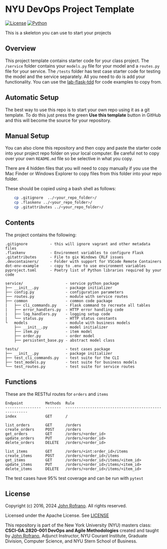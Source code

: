 # NYU DevOps Project Template

[![License](https://img.shields.io/badge/License-Apache_2.0-blue.svg)](https://opensource.org/licenses/Apache-2.0)
[![Python](https://img.shields.io/badge/Language-Python-blue.svg)](https://python.org/)

This is a skeleton you can use to start your projects

## Overview

This project template contains starter code for your class project. The `/service` folder contains your `models.py` file for your model and a `routes.py` file for your service. The `/tests` folder has test case starter code for testing the model and the service separately. All you need to do is add your functionality. You can use the [lab-flask-tdd](https://github.com/nyu-devops/lab-flask-tdd) for code examples to copy from.

## Automatic Setup

The best way to use this repo is to start your own repo using it as a git template. To do this just press the green **Use this template** button in GitHub and this will become the source for your repository.

## Manual Setup

You can also clone this repository and then copy and paste the starter code into your project repo folder on your local computer. Be careful not to copy over your own `README.md` file so be selective in what you copy.

There are 4 hidden files that you will need to copy manually if you use the Mac Finder or Windows Explorer to copy files from this folder into your repo folder.

These should be copied using a bash shell as follows:

```bash
    cp .gitignore  ../<your_repo_folder>/
    cp .flaskenv ../<your_repo_folder>/
    cp .gitattributes ../<your_repo_folder>/
```

## Contents

The project contains the following:

```text
.gitignore          - this will ignore vagrant and other metadata files
.flaskenv           - Environment variables to configure Flask
.gitattributes      - File to gix Windows CRLF issues
.devcontainers/     - Folder with support for VSCode Remote Containers
dot-env-example     - copy to .env to use environment variables
pyproject.toml      - Poetry list of Python libraries required by your code

service/                   - service python package
├── __init__.py            - package initializer
├── config.py              - configuration parameters
├── routes.py              - module with service routes
├── common                 - common code package
|   ├── cli_commands.py    - Flask command to recreate all tables
|   ├── error_handlers.py  - HTTP error handling code
|   ├── log_handlers.py    - logging setup code
|   └── status.py          - HTTP status constants
└   models                 - module with business models
    ├── __init__.py        - model initializer
    ├── item.py            - item model
    ├── order.py           - order model
    ├── persistent_base.py - abstract model class

tests/                     - test cases package
├── __init__.py            - package initializer
├── test_cli_commands.py   - test suite for the CLI
├── test_models.py         - test suite for business models
└── test_routes.py         - test suite for service routes
```

## Functions

These are the RESTful routes for `orders` and `items`
```
Endpoint          Methods  Rule
----------------  -------  -----------------------------------------------------
index             GET      /

list_orders       GET      /orders
create_orders     POST     /orders
get_orders        GET      /orders/<order_id>
update_orders     PUT      /orders/<order_id>
delete_orders     DELETE   /orders/<order_id>

list_items        GET      /orders/<int:order_id>/items
create_items      POST     /orders/<order_id>/items
get_items         GET      /orders/<order_id>/items/<item_id>
update_items      PUT      /orders/<order_id>/items/<item_id>
delete_items      DELETE   /orders/<order_id>/items/<item_id>
```

The test cases have 95% test coverage and can be run with `pytest`

## License

Copyright (c) 2016, 2024 [John Rofrano](https://www.linkedin.com/in/JohnRofrano/). All rights reserved.

Licensed under the Apache License. See [LICENSE](LICENSE)

This repository is part of the New York University (NYU) masters class: **CSCI-GA.2820-001 DevOps and Agile Methodologies** created and taught by [John Rofrano](https://cs.nyu.edu/~rofrano/), Adjunct Instructor, NYU Courant Institute, Graduate Division, Computer Science, and NYU Stern School of Business.
